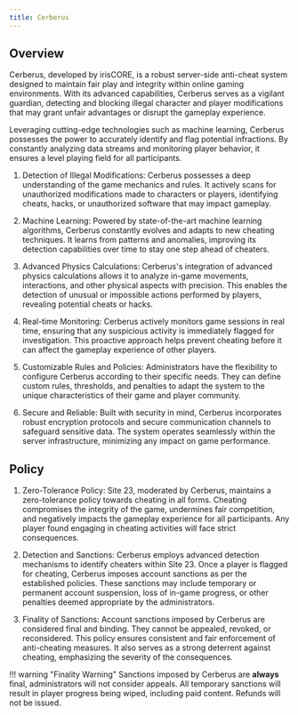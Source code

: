 ```yaml
---
title: Cerberus
---
```


## Overview

Cerberus, developed by irisCORE, is a robust server-side anti-cheat system designed to maintain fair play and integrity within online gaming environments. With its advanced capabilities, Cerberus serves as a vigilant guardian, detecting and blocking illegal character and player modifications that may grant unfair advantages or disrupt the gameplay experience.

Leveraging cutting-edge technologies such as machine learning, Cerberus possesses the power to accurately identify and flag potential infractions. By constantly analyzing data streams and monitoring player behavior, it ensures a level playing field for all participants.

1. Detection of Illegal Modifications: Cerberus possesses a deep understanding of the game mechanics and rules. It actively scans for unauthorized modifications made to characters or players, identifying cheats, hacks, or unauthorized software that may impact gameplay.

2. Machine Learning: Powered by state-of-the-art machine learning algorithms, Cerberus constantly evolves and adapts to new cheating techniques. It learns from patterns and anomalies, improving its detection capabilities over time to stay one step ahead of cheaters.

3. Advanced Physics Calculations: Cerberus's integration of advanced physics calculations allows it to analyze in-game movements, interactions, and other physical aspects with precision. This enables the detection of unusual or impossible actions performed by players, revealing potential cheats or hacks.

4. Real-time Monitoring: Cerberus actively monitors game sessions in real time, ensuring that any suspicious activity is immediately flagged for investigation. This proactive approach helps prevent cheating before it can affect the gameplay experience of other players.

5. Customizable Rules and Policies: Administrators have the flexibility to configure Cerberus according to their specific needs. They can define custom rules, thresholds, and penalties to adapt the system to the unique characteristics of their game and player community.

6. Secure and Reliable: Built with security in mind, Cerberus incorporates robust encryption protocols and secure communication channels to safeguard sensitive data. The system operates seamlessly within the server infrastructure, minimizing any impact on game performance.

## Policy

1. Zero-Tolerance Policy: Site 23, moderated by Cerberus, maintains a zero-tolerance policy towards cheating in all forms. Cheating compromises the integrity of the game, undermines fair competition, and negatively impacts the gameplay experience for all participants. Any player found engaging in cheating activities will face strict consequences.

2. Detection and Sanctions: Cerberus employs advanced detection mechanisms to identify cheaters within Site 23. Once a player is flagged for cheating, Cerberus imposes account sanctions as per the established policies. These sanctions may include temporary or permanent account suspension, loss of in-game progress, or other penalties deemed appropriate by the administrators.

3. Finality of Sanctions: Account sanctions imposed by Cerberus are considered final and binding. They cannot be appealed, revoked, or reconsidered. This policy ensures consistent and fair enforcement of anti-cheating measures. It also serves as a strong deterrent against cheating, emphasizing the severity of the consequences.

!!! warning "Finality Warning"
    Sanctions imposed by Cerberus are **always** final, administrators will not consider appeals. All temporary sanctions will result in player progress being wiped, including paid content. Refunds will not be issued.